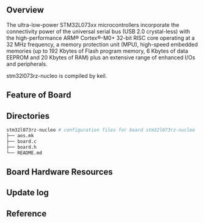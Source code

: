 ## Overview

The ultra-low-power STM32L073xx microcontrollers incorporate the connectivity power of the universal serial bus (USB 2.0 crystal-less) with the high-performance ARM® Cortex®-M0+ 32-bit RISC core operating at a 32 MHz frequency, a memory protection unit (MPU), high-speed embedded memories (up to 192 Kbytes of Flash program memory, 6 Kbytes of data EEPROM and 20 Kbytes of RAM) plus an extensive range of enhanced I/Os and peripherals.

stm32l073rz-nucleo is compiled by keil.

## Feature of Board

## Directories

```sh
stm32l073rz-nucleo # configuration files for board stm32l073rz-nucleo
├── aos.mk
├── board.c
├── board.h
└── README.md
```

## Board Hardware Resources

## Update log

## Reference
